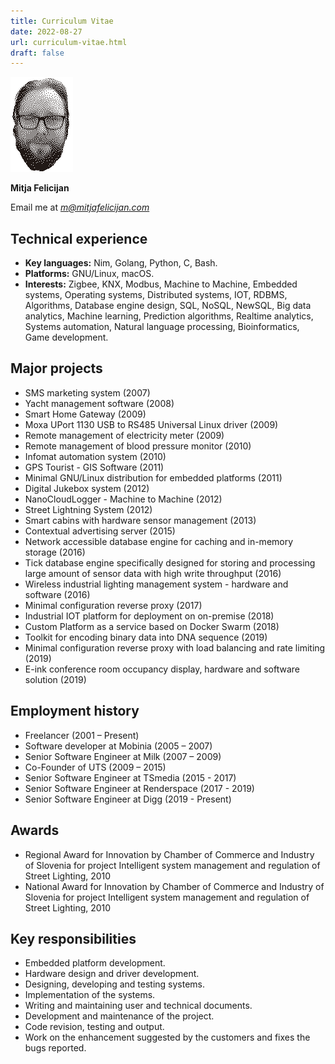 ```yaml
---
title: Curriculum Vitae
date: 2022-08-27
url: curriculum-vitae.html
draft: false
---
```


<style>
  img {
    width: auto !important;
    left: initial !important;
    margin: initial !important;
    border: 0 !important;
  }
</style>

<div class="cv-picture">

![Mitja Felicijan](/assets/cv/avatar.gif)

</div>

<script>
  window.addEventListener('load', async () => {
    // flip CV image on mouse over
    const cvImage = document.querySelector('.cv-picture img');
    if (cvImage) {
      setInterval(() => {
        cvImage.style.transform = cvImage.style.transform === 'scaleX(1)' ? 'scaleX(-1)' : 'scaleX(1)';
      }, 1000);
    }
  });
</script>

**Mitja Felicijan**

Email me at *[m@mitjafelicijan.com](mailto:m@mitjafelicijan.com?subject=Website+CV+Contact)*

## Technical experience

- **Key languages:** Nim, Golang, Python, C, Bash.
- **Platforms:** GNU/Linux, macOS.
- **Interests:** Zigbee, KNX, Modbus, Machine to Machine, Embedded systems, Operating systems, Distributed systems, IOT, RDBMS, Algorithms, Database engine design, SQL, NoSQL, NewSQL, Big data analytics, Machine learning, Prediction algorithms, Realtime analytics, Systems automation, Natural language processing, Bioinformatics, Game development.

## Major projects

- SMS marketing system (2007)
- Yacht management software (2008)
- Smart Home Gateway (2009)
- Moxa UPort 1130 USB to RS485 Universal Linux driver (2009)
- Remote management of electricity meter (2009)
- Remote management of blood pressure monitor (2010)
- Infomat automation system (2010)
- GPS Tourist - GIS Software (2011)
- Minimal GNU/Linux distribution for embedded platforms (2011)
- Digital Jukebox system (2012)
- NanoCloudLogger - Machine to Machine (2012)
- Street Lightning System (2012)
- Smart cabins with hardware sensor management (2013)
- Contextual advertising server (2015)
- Network accessible database engine for caching and in-memory storage (2016)
- Tick database engine specifically designed for storing and processing large amount of sensor data with high write throughput (2016)
- Wireless industrial lighting management system - hardware and software (2016)
- Minimal configuration reverse proxy (2017)
- Industrial IOT platform for deployment on on-premise (2018)
- Custom Platform as a service based on Docker Swarm (2018)
- Toolkit for encoding binary data into DNA sequence (2019)
- Minimal configuration reverse proxy with load balancing and rate limiting (2019)
- E-ink conference room occupancy display, hardware and software solution (2019)

## Employment history

- Freelancer (2001 – Present)
- Software developer at Mobinia (2005 – 2007)
- Senior Software Engineer at Milk (2007 – 2009)
- Co-Founder of UTS (2009 – 2015)
- Senior Software Engineer at TSmedia (2015 - 2017)
- Senior Software Engineer at Renderspace (2017 - 2019)
- Senior Software Engineer at Digg (2019 - Present)

## Awards

- Regional Award for Innovation by Chamber of Commerce and Industry of Slovenia for project Intelligent system management and regulation of Street Lighting, 2010
- National Award for Innovation by Chamber of Commerce and Industry of Slovenia for project Intelligent system management and regulation of Street Lighting, 2010

## Key responsibilities

- Embedded platform development.
- Hardware design and driver development.
- Designing, developing and testing systems.
- Implementation of the systems.
- Writing and maintaining user and technical documents.
- Development and maintenance of the project.
- Code revision, testing and output.
- Work on the enhancement suggested by the customers and fixes the bugs reported.
